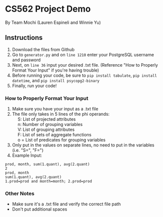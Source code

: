 # CS562 Project Demo
By Team Mochi (Lauren Espineli and Winnie Yu)

## Instructions 
1. Download the files from Github 
2. Go to ```generator.py``` and on ```line 1210``` enter your PostgreSQL username and password
3. Next, on ```line 36``` input your desired .txt file. (Reference "How to Properly Format Your Input" if you're having trouble)
4. Before running your code, be sure to ```pip install tabulate```, ```pip install datetime```, and ```pip install psycopg2-binary```
5. Finally, run your code! 


### How to Properly Format Your Input 
1. Make sure you have your input as a .txt file 
2. The file only takes in 5 lines of the phi operands:
<br /> &emsp; S: List of projected attributes
<br /> &emsp; n: Number of grouping variables
<br /> &emsp; V: List of grouping attributes
<br /> &emsp; F: List of sets of aggregate functions
<br /> &emsp; o = List of predicates for grouping variables 
3. Only put in the values on separate lines, no need to put in the variables (i.e. "S=", "F=") 
4. Example Input:
```
prod, month, sum(1.quant), avg(2.quant) 
2 
prod, month 
sum(1.quant), avg(2.quant) 
1.prod=prod and month=month; 2.prod=prod
```

### Other Notes
- Make sure it's a .txt file and verify the correct file path
- Don't put additional spaces
